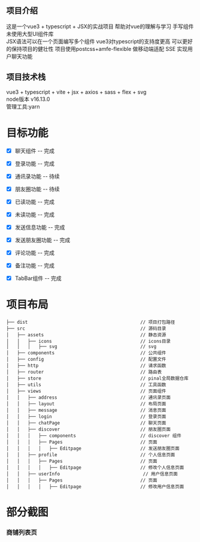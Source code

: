 ## 项目介绍
   这是一个vue3 + typescript + JSX的实战项目 帮助对vue的理解与学习 手写组件 未使用大型UI组件库  
   JSX语法可以在一个页面编写多个组件 vue3对typescript的支持度更高 可以更好的保持项目的健壮性
   项目使用postcss+amfe-flexible 做移动端适配
   SSE 实现用户聊天功能
   
## 项目技术栈
   vue3 + typescript + vite + jsx + axios + sass + flex + svg  
   node版本 v16.13.0  
   管理工具:yarn

# 目标功能
- [x] 聊天组件 -- 完成
- [x] 登录功能 -- 完成
- [x] 通讯录功能 -- 待续
- [x] 朋友圈功能 -- 待续
- [x] 已读功能 -- 完成
- [x] 未读功能 -- 完成
- [x] 发送信息功能 -- 完成
- [x] 发送朋友圈功能 -- 完成
- [x] 评论功能 -- 完成
- [x] 备注功能 -- 完成
- [x] TabBar组件 -- 完成


# 项目布局
```
├── dist                                          // 项目打包路径
├── src                                           // 源码目录
│   ├── assets                                    // 静态资源
│   │   ├── icons                                 // icons目录
│   │   │   ├── svg                               // svg 
│   ├── components                                // 公共组件
│   ├── config                                    // 配置文件
│   ├── http                                      // 请求函数
│   ├── router                                    // 路由表
│   ├── store                                     // pinal全局数据仓库               
│   ├── utils                                     // 工具函数 
│   ├── views                                     // 页面组件 
│   │   ├── address                               // 通讯录页面
│   │   ├── layout                                // 布局页面
│   │   ├── message                               // 消息页面
│   │   ├── login                                 // 登录页面
│   │   ├── chatPage                              // 聊天页面
│   │   ├── discover                              // 朋友圈页面
│   │   │   ├── components                        // discover 组件 
│   │   │   ├── Pages                             // 页面 
│   │   │   │   ├── Editpage                      // 发送朋友圈页面
│   │   ├── profile                               // 个人信息页面
│   │   │   ├── Pages                             // 页面 
│   │   │   │   ├── Editpage                      // 修改个人信息页面
│   │   ├── userInfo                               // 用户信息页面
│   │   │   ├── Pages                             // 页面 
│   │   │   │   ├── Editpage                      // 修改用户信息页面
```



# 部分截图


### 商铺列表页

[//]: # (<img src="https://github.com/bailicangdu/vue2-elm/blob/master/screenshots/msite.png" width="365" height="619"/> <img src="https://github.com/bailicangdu/vue2-elm/blob/master/screenshots/msite.gif" width="365" height="619"/>)



